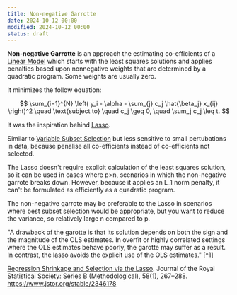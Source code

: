 ```yaml
---
title: Non-negative Garrotte
date: 2024-10-12 00:00
modified: 2024-10-12 00:00
status: draft
---
```


**Non-negative Garrotte** is an approach the estimating co-efficients of a [Linear Model](linear-model.md) which starts with the least squares solutions and applies penalties based upon nonnegative weights that are determined by a quadratic program. Some weights are usually zero.

It minimizes the follow equation:

$$
\sum_{i=1}^{N} \left( y_i - \alpha - \sum_{j} c_j \hat{\beta_j} x_{ij} \right)^2 \quad \text{subject to} \quad c_j \geq 0, \quad \sum_j c_j \leq t.
$$

It was the inspiration behind [Lasso](lasso.md).

Similar to [Variable Subset Selection](../../../permanent/variable-subset-selection.md) but less sensitive to small pertubations in data, because penalise all co-efficients instead of co-efficients not selected.

The Lasso doesn't require explicit calculation of the least squares solution, so it can be used in cases where p>n, scenarios in which the non-negative garrote breaks down. However, because it applies an L_1 norm penalty, it can't be formulated as efficiently as a quadratic program.

The non-negative garrote may be preferable to the Lasso in scenarios where best subset selection would be appropriate, but you want to reduce the variance, so relatively large n compared to p.

"A drawback of the garotte is that its solution depends on both the sign and the magnitude of the OLS estimates. In overfit or highly correlated settings where the OLS estimates behave poorly, the garotte may suffer as a result. In contrast, the lasso avoids the explicit use of the OLS estimates." [^1]

[Regression Shrinkage and Selection via the Lasso](../reference/regression-shrinkage-and-selection-via-the-lasso.md). Journal of the Royal Statistical Society: Series B (Methodological), 58(1), 267–288. https://www.jstor.org/stable/2346178  